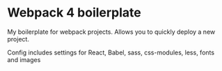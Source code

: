 # Webpack 4 boilerplate
My boilerplate for webpack projects. Allows you to quickly deploy a new project.

Config includes settings for React, Babel, sass, css-modules, less, fonts and images
